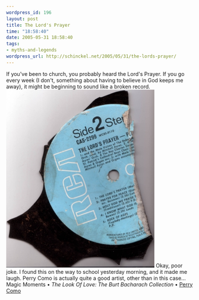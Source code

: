 ```yaml
--- 
wordpress_id: 196
layout: post
title: The Lord's Prayer
time: "18:58:40"
date: 2005-05-31 18:58:40
tags: 
- myths-and-legends
wordpress_url: http://schinckel.net/2005/05/31/the-lords-prayer/
---
```

If you've been to church, you probably heard the Lord's Prayer. If you go every week (I don't, something about having to believe in God keeps me away), it might be beginning to sound like a broken record. ![Brokenrecord][1] Okay, poor joke. I found this on the way to school yesterday morning, and it made me laugh. Perry Como is actually quite a good artist, other than in this case... Magic Moments • _The Look Of Love: The Burt Bacharach Collection_ • [Perry Como][2]

   [1]: /images/BrokenRecord.jpg
   [2]: http://www.google.com/search?q=%22Perry%20Como%22


